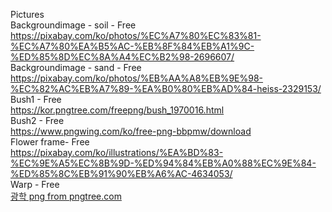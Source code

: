 Pictures   
Backgroundimage - soil - Free   
https://pixabay.com/ko/photos/%EC%A7%80%EC%83%81-%EC%A7%80%EA%B5%AC-%EB%8F%84%EB%A1%9C-%ED%85%8D%EC%8A%A4%EC%B2%98-2696607/   
Backgroundimage - sand - Free   
https://pixabay.com/ko/photos/%EB%AA%A8%EB%9E%98-%EC%82%AC%EB%A7%89-%EA%B0%80%EB%AD%84-heiss-2329153/   
Bush1 - Free   
https://kor.pngtree.com/freepng/bush_1970016.html   
Bush2 - Free   
https://www.pngwing.com/ko/free-png-bbpmw/download   
Flower frame- Free   
https://pixabay.com/ko/illustrations/%EA%BD%83-%EC%9E%A5%EC%8B%9D-%ED%94%84%EB%A0%88%EC%9E%84-%ED%85%8C%EB%91%90%EB%A6%AC-4634053/   
Warp - Free   
<a href='https://pngtree.com/so/광학'>광학 png from pngtree.com</a>   
